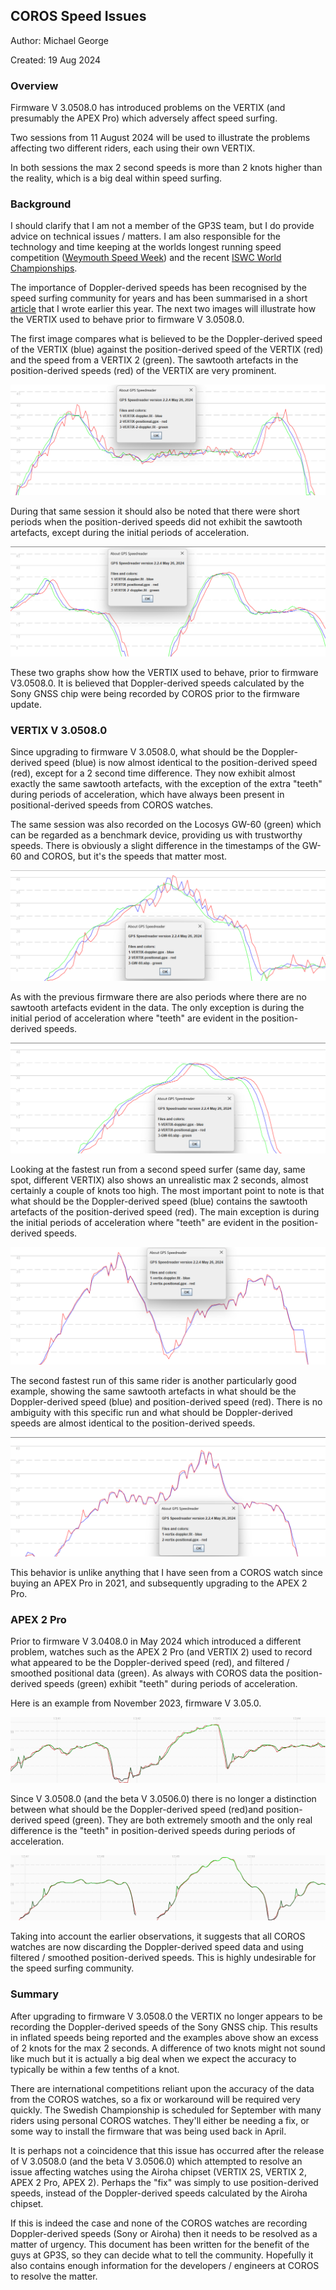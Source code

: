 ## COROS Speed Issues

Author: Michael George

Created: 19 Aug 2024



### Overview

Firmware V 3.0508.0 has introduced problems on the VERTIX (and presumably the APEX Pro) which adversely affect speed surfing.

Two sessions from 11 August 2024 will be used to illustrate the problems affecting two different riders, each using their own VERTIX.

In both sessions the max 2 second speeds is more than 2 knots higher than the reality, which is a big deal within speed surfing.



### Background

I should clarify that I am not a member of the GP3S team, but I do provide advice on technical issues / matters. I am also responsible for the technology and time keeping at the worlds longest running speed competition ([Weymouth Speed Week](https://weymouthspeedweek.com/)) and the recent [ISWC World Championships](https://speedwindsurfing.org/).

The importance of Doppler-derived speeds has been recognised by the speed surfing community for years and has been summarised in a short [article](https://medium.com/@mikeg888/the-importance-of-doppler-b886b14bb65d) that I wrote earlier this year. The next two images will illustrate how the VERTIX used to behave prior to firmware V 3.0508.0.

The first image compares what is believed to be the Doppler-derived speed of the VERTIX (blue) against the position-derived speed of the VERTIX (red) and the speed from a VERTIX 2 (green). The sawtooth artefacts in the position-derived speeds (red) of the VERTIX are very prominent.

![pre-issue-noisy](img/1-pre-issue-noisy.png)



During that same session it should also be noted that there were short periods when the position-derived speeds did not exhibit the sawtooth artefacts, except during the initial periods of acceleration.

![pre-issue-clean](img/2-pre-issue-clean.png)

These two graphs show how the VERTIX used to behave, prior to firmware V3.0508.0. It is believed that Doppler-derived speeds calculated by the Sony GNSS chip were being recorded by COROS prior to the firmware update.



### VERTIX V 3.0508.0

Since upgrading to firmware V 3.0508.0, what should be the Doppler-derived speed (blue) is now almost identical to the position-derived speed (red), except for a 2 second time difference. They now exhibit almost exactly the same sawtooth artefacts, with the exception of the extra "teeth" during periods of acceleration, which have always been present in positional-derived speeds from COROS watches.

The same session was also recorded on the Locosys GW-60 (green) which can be regarded as a benchmark device, providing us with trustworthy speeds. There is obviously a slight difference in the timestamps of the GW-60 and COROS, but it's the speeds that matter most.

![post-issue-noisy](img/3-post-issue-noisy.png)



As with the previous firmware there are also periods where there are no sawtooth artefacts evident in the data. The only exception is during the initial period of acceleration where "teeth" are evident in the position-derived speeds.

![pre-issue-clean](img/4-post-issue-clean.png)

Looking at the fastest run from a second speed surfer (same day, same spot, different VERTIX) also shows an unrealistic max 2 seconds, almost certainly a couple of knots too high. The most important point to note is that what should be the Doppler-derived speed (blue) contains the sawtooth artefacts of the position-derived speed (red). The main exception is during the initial periods of acceleration where "teeth" are evident in the position-derived speeds.



![vertix-noisy-1](img/5-vertix-noisy-1.png)



The second fastest run of this same rider is another particularly good example, showing the same sawtooth artefacts in what should be the Doppler-derived speed (blue) and position-derived speed (red). There is no ambiguity with this specific run and what should be Doppler-derived speeds are almost identical to the position-derived speeds.

![vertix-noisy-2](img/6-vertix-noisy-2.png)



This behavior is unlike anything that I have seen from a COROS watch since buying an APEX Pro in 2021, and subsequently upgrading to the APEX 2 Pro.



### APEX 2 Pro

Prior to firmware V 3.0408.0 in May 2024 which introduced a different problem, watches such as the APEX 2 Pro (and VERTIX 2) used to record what appeared to be the Doppler-derived speed (red), and filtered / smoothed positional data (green). As always with COROS data the position-derived speeds (green) exhibit "teeth" during periods of acceleration.

Here is an example from November 2023, firmware V 3.05.0. 

![2023-11-04](img/7-2023-11-04.png)



Since V 3.0508.0 (and the beta V 3.0506.0) there is no longer a distinction between what should be the Doppler-derived speed (red)and position-derived speed (green). They are both extremely smooth and the only real difference is the "teeth" in position-derived speeds during periods of acceleration.

![2024-08-15](img/8-2024-08-15.png)



Taking into account the earlier observations, it suggests that all COROS watches are now discarding the Doppler-derived speed data and using filtered / smoothed position-derived speeds. This is highly undesirable for the speed surfing community.



### Summary

After upgrading to firmware V 3.0508.0 the VERTIX no longer appears to be recording the Doppler-derived speeds of the Sony GNSS chip. This results in inflated speeds being reported and the examples above show an excess of 2 knots for the max 2 seconds. A difference of two knots might not sound like much but it is actually a big deal when we expect the accuracy to typically be within a few tenths of a knot.

There are international competitions reliant upon the accuracy of the data from the COROS watches, so a fix or workaround will be required very quickly. The Swedish Championship is scheduled for September with many riders using personal COROS watches. They'll either be needing a fix, or some way to install the firmware that was being used back in April.

It is perhaps not a coincidence that this issue has occurred after the release of V 3.0508.0 (and the beta V 3.0506.0) which attempted to resolve an issue affecting watches using the Airoha chipset (VERTIX 2S, VERTIX 2, APEX 2 Pro, APEX 2). Perhaps the "fix" was simply to use position-derived speeds, instead of the Doppler-derived speeds calculated by the Airoha chipset.

If this is indeed the case and none of the COROS watches are recording Doppler-derived speeds (Sony or Airoha) then it needs to be resolved as a matter of urgency. This document has been written for the benefit of the guys at GP3S, so they can decide what to tell the community. Hopefully it also contains enough information for the developers / engineers at COROS to resolve the matter.

